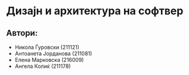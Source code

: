 # Дизајн и архитектура на софтвер

## Автори:

- Никола Ѓуровски (211121)
- Антоанета Јорданова (211081)
- Елена Марковска (216009)
- Ангела Колиќ (211178)
